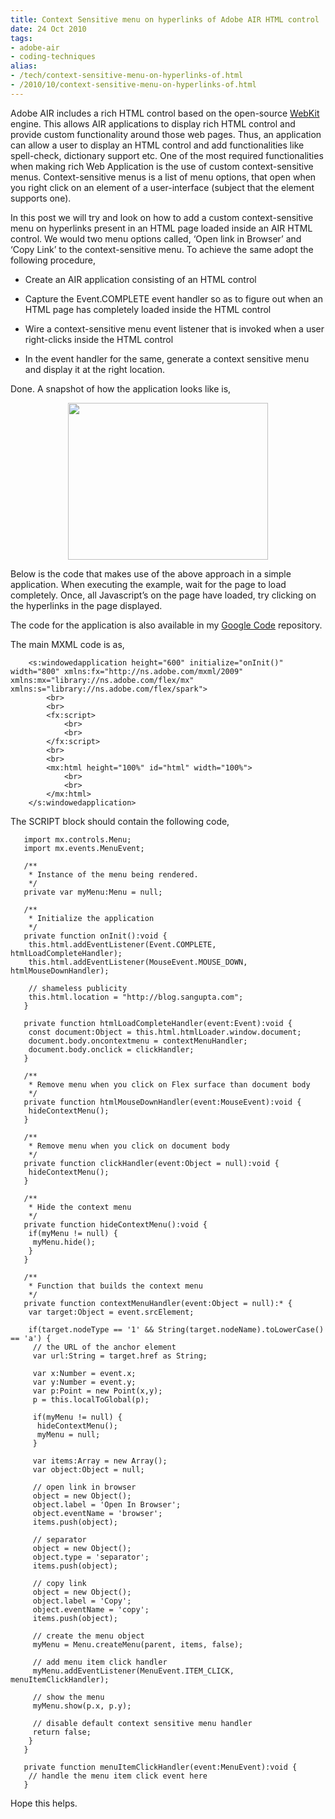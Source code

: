 ```yaml
---
title: Context Sensitive menu on hyperlinks of Adobe AIR HTML control
date: 24 Oct 2010
tags: 
- adobe-air
- coding-techniques
alias:
- /tech/context-sensitive-menu-on-hyperlinks-of.html
- /2010/10/context-sensitive-menu-on-hyperlinks-of.html
---
```


Adobe AIR includes a rich HTML control based on the open-source 
<a href="http://webkit.org/">WebKit</a> engine. This allows AIR applications to 
display rich HTML control and provide custom functionality around those web pages. 
Thus, an application can allow a user to display an HTML control and add functionalities 
like spell-check, dictionary support etc. One of the most required functionalities 
when making rich Web Application is the use of custom context-sensitive menus. 
Context-sensitive menus is a list of menu options, that open when you right click 
on an element of a user-interface (subject that the element supports one).

<!-- break here -->

In this post we will try and look on how to add a custom context-sensitive menu on 
hyperlinks present in an HTML page loaded inside an AIR HTML control. We would two 
menu options called, ‘Open link in Browser’ and ‘Copy Link’ to the context-sensitive 
menu. To achieve the same adopt the following procedure,

* Create an AIR application consisting of an HTML control

* Capture the Event.COMPLETE event handler so as to figure out when an HTML page has completely loaded inside the HTML control

* Wire a context-sensitive menu event listener that is invoked when a user right-clicks inside the HTML control

* In the event handler for the same, generate a context sensitive menu and display it at the right location.

Done. A snapshot of how the application looks like is,

<div class="separator" style="clear: both; text-align: center;">
    <a href="http://3.bp.blogspot.com/_Igofzvi0TDM/TMKpsrHK3lI/AAAAAAAAFdg/zlHkHCUpvok/s1600/ContextSensitiveMenuOnHyperlinksInHTMLControl.PNG" imageanchor="1" style="margin-left: 1em; margin-right: 1em;"><img border="0" height="251" src="http://3.bp.blogspot.com/_Igofzvi0TDM/TMKpsrHK3lI/AAAAAAAAFdg/zlHkHCUpvok/s320/ContextSensitiveMenuOnHyperlinksInHTMLControl.PNG" width="320"></a>
</div>

Below is the code that makes use of the above approach in a simple application. When 
executing the example, wait for the page to load completely. Once, all Javascript’s 
on the page have loaded, try clicking on the hyperlinks in the page displayed.

The code for the application is also available in my 
<a href="http://code.google.com/p/sangupta">Google Code</a> repository.

The main MXML code is as,

```mxml
    <s:windowedapplication height="600" initialize="onInit()" width="800" xmlns:fx="http://ns.adobe.com/mxml/2009" xmlns:mx="library://ns.adobe.com/flex/mx" xmlns:s="library://ns.adobe.com/flex/spark"> 
        <br> 
        <br> 
        <fx:script>
            <br> 
            <br> 
        </fx:script>
        <br>
        <br> 
        <mx:html height="100%" id="html" width="100%">
            <br> 
            <br>
        </mx:html>
    </s:windowedapplication>
```

The SCRIPT block should contain the following code,

```as3
   import mx.controls.Menu;
   import mx.events.MenuEvent;
    
   /**
    * Instance of the menu being rendered.
    */
   private var myMenu:Menu = null;
    
   /**
    * Initialize the application
    */
   private function onInit():void {
    this.html.addEventListener(Event.COMPLETE, htmlLoadCompleteHandler);
    this.html.addEventListener(MouseEvent.MOUSE_DOWN, htmlMouseDownHandler);
     
    // shameless publicity
    this.html.location = "http://blog.sangupta.com";
   }
    
   private function htmlLoadCompleteHandler(event:Event):void {
    const document:Object = this.html.htmlLoader.window.document;
    document.body.oncontextmenu = contextMenuHandler;
    document.body.onclick = clickHandler;
   }
    
   /**
    * Remove menu when you click on Flex surface than document body
    */
   private function htmlMouseDownHandler(event:MouseEvent):void {
    hideContextMenu();
   }
 
   /**
    * Remove menu when you click on document body
    */
   private function clickHandler(event:Object = null):void {
    hideContextMenu();
   }
    
   /**
    * Hide the context menu
    */
   private function hideContextMenu():void {
    if(myMenu != null) {
     myMenu.hide();
    }
   }
    
   /**
    * Function that builds the context menu
    */
   private function contextMenuHandler(event:Object = null):* {
    var target:Object = event.srcElement;
 
    if(target.nodeType == '1' && String(target.nodeName).toLowerCase() == 'a') {
     // the URL of the anchor element
     var url:String = target.href as String;
 
     var x:Number = event.x;
     var y:Number = event.y;
     var p:Point = new Point(x,y);
     p = this.localToGlobal(p);
 
     if(myMenu != null) {
      hideContextMenu();
      myMenu = null;
     }
 
     var items:Array = new Array();
     var object:Object = null;
      
     // open link in browser
     object = new Object();
     object.label = 'Open In Browser';
     object.eventName = 'browser';
     items.push(object);
      
     // separator
     object = new Object();
     object.type = 'separator';
     items.push(object);
      
     // copy link
     object = new Object();
     object.label = 'Copy';
     object.eventName = 'copy';
     items.push(object);
      
     // create the menu object
     myMenu = Menu.createMenu(parent, items, false);  
 
     // add menu item click handler
     myMenu.addEventListener(MenuEvent.ITEM_CLICK, menuItemClickHandler);
      
     // show the menu
     myMenu.show(p.x, p.y);
 
     // disable default context sensitive menu handler
     return false;
    }
   }
    
   private function menuItemClickHandler(event:MenuEvent):void {
    // handle the menu item click event here
   }
```

Hope this helps.
